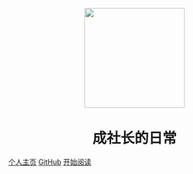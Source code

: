<p align="center">
<img src="http://www.wink.run:9090/background/icon.svg?X-Amz-Algorithm=AWS4-HMAC-SHA256&X-Amz-Credential=minioadmin%2F20200512%2F%2Fs3%2Faws4_request&X-Amz-Date=20200512T084004Z&X-Amz-Expires=432000&X-Amz-SignedHeaders=host&X-Amz-Signature=e0fed8fb42de739d875df44cdaa77317dde0c7df555119e2b2a5fb7fe7e735f2" width="200" height="200"/>
</p>
<h1 align="center">成社长的日常</h1>

[个人主页](http://wink.run/)
[GitHub](https://github.com/2239489555)
[开始阅读](#成东日)




